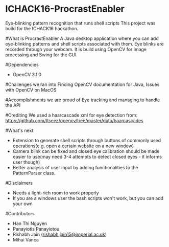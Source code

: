 # ICHACK16-ProcrastEnabler
Eye-blinking pattern recognition that runs shell scripts
This project was build for the ICHACK16 hackathon.



#What is ProcrastEnabler
A Java desktop application where you can add eye-blinking patterns and shell scripts associated with them.
Eye blinks are recorded through your webcam.
It is build using OpenCV for image processing and Swing for the GUI.

#Dependencies
 - OpenCV 3.1.0

#Challenges we ran into
Finding OpenCV documentation for Java, Issues with OpenCV on MacOS

#Accomplishments we are proud of
Eye tracking and managing to handle the API

#Crediting
We used a haarcascade xml for eye detection from:
https://github.com/Itseez/opencv/tree/master/data/haarcascades

#What's next
 - Extension to generate shell scripts through buttons of commonly used operations(e.g. open a certain website on a new window)
 - Camera blink can be fixed and closed eye calibration should be made easier to use(may need 3-4 attempts to detect closed eyes - it informs user though)
 - Better analysis of user input by adding functionalities to the PatternParser class.

#Disclaimers
 - Needs a light-rich room to work properly
 - If you are a windows user the bash scripts won't work, but you can add your own

#Contributors
 - Han Thi Nguyen
 - Panayiotis Panayiotou
 - Rishabh Jain (rishabh.jain15@imperial.ac.uk)
 - Mihai Vanea
